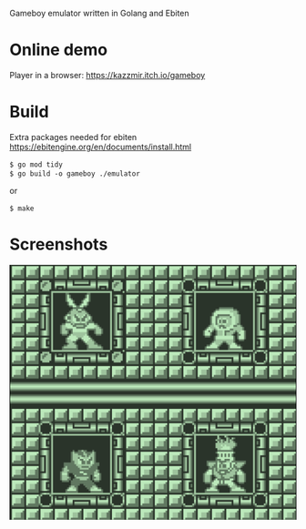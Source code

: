Gameboy emulator written in Golang and Ebiten

# Online demo

Player in a browser:
https://kazzmir.itch.io/gameboy

# Build

Extra packages needed for ebiten
https://ebitengine.org/en/documents/install.html

```
$ go mod tidy
$ go build -o gameboy ./emulator
```
or
```
$ make
```

# Screenshots
![megaman](./images/screenshot.png)
